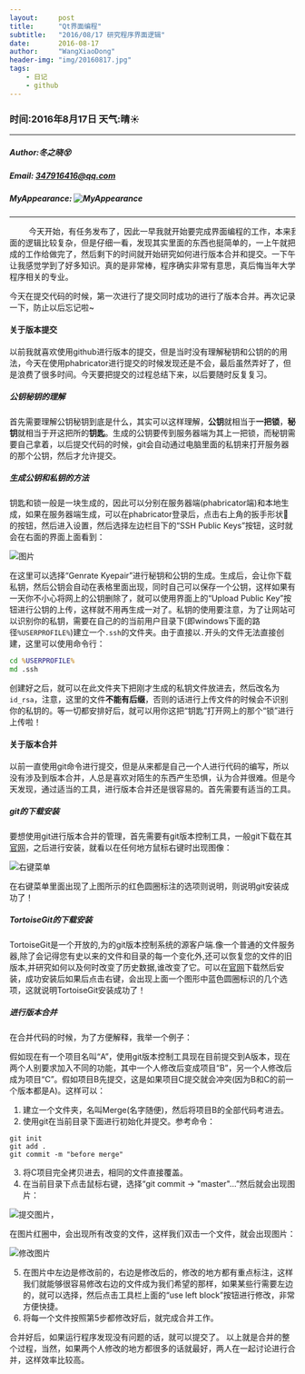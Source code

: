 ```yaml
---
layout:     post
title:      "Qt界面编程"
subtitle:   "2016/08/17 研究程序界面逻辑"
date:       2016-08-17
author:     "WangXiaoDong"
header-img: "img/20160817.jpg"
tags:
    - 日记
    - github
---
```


### 时间:2016年8月17日 天气:晴:sunny:
-----
#####   Author:冬之晓:dizzy_face:
#####   Email: 347916416@qq.com
#####   MyAppearance: ![MyAppearance](https://github.com/Dongzhixiao/PictureCache/raw/master/MyPicture.JPG "我的头像")
----------

<pre>
    今天开始，有任务发布了，因此一早我就开始要完成界面编程的工作，本来我认为界
面的逻辑比较复杂，但是仔细一看，发现其实里面的东西也挺简单的，一上午就把需要完
成的工作给做完了，然后剩下的时间就开始研究如何进行版本合并和提交。一下午的实践
让我感觉学到了好多知识。真的是非常棒，程序确实非常有意思，真后悔当年大学没有报
程序相关的专业。
</pre>

今天在提交代码的时候，第一次进行了提交同时成功的进行了版本合并。再次记录一下，防止以后忘记啦~

#### 关于版本提交

以前我就喜欢使用github进行版本的提交，但是当时没有理解秘钥和公钥的的用法，今天在使用phabricator进行提交的时候发现还是不会，最后虽然弄好了，但是浪费了很多时间。今天要把提交的过程总结下来，以后要随时反复复习。

##### 公钥秘钥的理解

首先需要理解公钥秘钥到底是什么，其实可以这样理解，**公钥**就相当于**一把锁**，**秘钥**就相当于开这把所的**钥匙**。生成的公钥要传到服务器端为其上一把锁，而秘钥需要自己拿着，以后提交代码的时候，git会自动通过电脑里面的私钥来打开服务器的那个公钥，然后才允许提交。

##### 生成公钥和私钥的方法

钥匙和锁一般是一块生成的，因此可以分别在服务器端(phabricator端)和本地生成，如果在服务器端生成，可以在phabricator登录后，点击右上角的扳手形状:wrench:的按钮，然后进入设置，然后选择左边栏目下的“SSH Public Keys”按钮，这时就会在右面的界面上面看到：

![图片](https://github.com/Dongzhixiao/PictureCache/blob/master/diaryPic/SSH.png "图片")

在这里可以选择“Genrate Kyepair”进行秘钥和公钥的生成。生成后，会让你下载私钥，然后公钥会自动在表格里面出现，同时自己可以保存一个公钥，这样如果有一天你不小心将网上的公钥删除了，就可以使用界面上的“Upload Public Key”按钮进行公钥的上传，这样就不用再生成一对了。私钥的使用要注意，为了让网站可以识别你的私钥，需要在自己的的当前用户目录下(即windows下面的路径`%USERPROFILE%`)建立一个`.ssh`的文件夹。由于直接以`.`开头的文件无法直接创建，这里可以使用命令行：

```bat
cd %USERPROFILE%
md .ssh
```

创建好之后，就可以在此文件夹下把刚才生成的私钥文件放进去，然后改名为`id_rsa`，注意，这里的文件**不能有后缀**，否则的话进行上传文件的时候会不识别你的私钥的。等一切都安排好后，就可以用你这把“钥匙”打开网上的那个“锁”进行上传啦！

#### 关于版本合并

以前一直使用git命令进行提交，但是从来都是自己一个人进行代码的编写，所以没有涉及到版本合并，人总是喜欢对陌生的东西产生恐惧，认为合并很难。但是今天发现，通过适当的工具，进行版本合并还是很容易的。首先需要有适当的工具。

##### git的下载安装

要想使用git进行版本合并的管理，首先需要有git版本控制工具，一般git下载在其[官网](https://git-scm.com/download "git官网")，之后进行安装，就看以在任何地方鼠标右键时出现图像：

![右键菜单](https://github.com/Dongzhixiao/PictureCache/blob/master/diaryPic/gitMerge.png "右键菜单")

在右键菜单里面出现了上图所示的红色圆圈标注的选项则说明，则说明git安装成功了！

##### TortoiseGit的下载安装

TortoiseGit是一个开放的,为的git版本控制系统的源客户端.像一个普通的文件服务器,除了会记得您有史以来的文件和目录的每一个变化外,还可以恢复您的文件的旧版本,并研究如何以及何时改变了历史数据,谁改变了它。可以在[官网](https://tortoisegit.org/ "TortoiseGit官网")下载然后安装，成功安装后如果后点击右键，会出现上面一个图形中蓝色圆圈标识的几个选项，这就说明TortoiseGit安装成功了！

##### 进行版本合并 

在合并代码的时候，为了方便解释，我举一个例子：

假如现在有一个项目名叫“A”，使用git版本控制工具现在目前提交到A版本，现在两个人别要求加入不同的功能，其中一个人修改后变成项目“B”，另一个人修改后成为项目“C”。假如项目B先提交，这是如果项目C提交就会冲突(因为B和C的前一个版本都是A)。这样可以：

1. 建立一个文件夹，名叫Merge(名字随便)，然后将项目B的全部代码考进去。
2. 使用git在当前目录下面进行初始化并提交。参考命令：

```git
git init
git add .
git commit -m "before merge"
```

3. 将C项目完全拷贝进去，相同的文件直接覆盖。
4. 在当前目录下点击鼠标右键，选择“git commit -> "master"...”然后就会出现图片：

![提交图片](https://github.com/Dongzhixiao/PictureCache/blob/master/diaryPic/commitPicture.png "提交图片")，

在图片红圈中，会出现所有改变的文件，这样我们双击一个文件，就会出现图片：

![修改图片](https://github.com/Dongzhixiao/PictureCache/blob/master/diaryPic/solveConflict.png "修改图片")

5. 在图片中左边是修改前的，右边是修改后的，修改的地方都有重点标注，这样我们就能够很容易修改右边的文件成为我们希望的那样，如果某些行需要左边的，就可以选择，然后点击工具栏上面的“use left block”按钮进行修改，非常方便快捷。
6. 将每一个文件按照第5步都修改好后，就完成合并工作。

合并好后，如果运行程序发现没有问题的话，就可以提交了。
以上就是合并的整个过程，当然，如果两个人修改的地方都很多的话就最好，两人在一起讨论进行合并，这样效率比较高。
